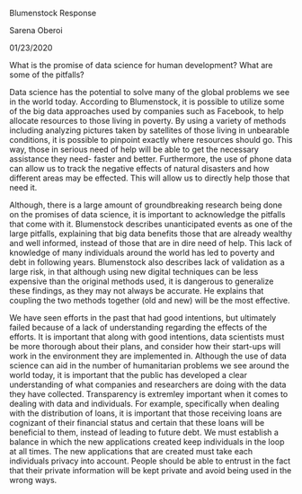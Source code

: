 Blumenstock Response

Sarena Oberoi

01/23/2020

 What is the promise of data science for human development? What are some of the pitfalls? 

Data science has the potential to solve many of the global problems we see in the world today. According to Blumenstock, it is possible to utilize some of the big data approaches used by companies such as Facebook, to help allocate resources to those living in poverty. By using a variety of methods including analyzing pictures taken by satellites of those living in unbearable conditions, it is possible to pinpoint exactly where resources should go. This way, those in serious need of help will be able to get the necessary assistance they need- faster and better. Furthermore, the use of phone data can allow us to track the negative effects of natural disasters and how different areas may be effected. This will allow us to directly help those that need it. 

Although, there is a large amount of groundbreaking research being done on the promises of data science, it is important to acknowledge the pitfalls that come with it. Blumenstock describes unanticipated events as one of the large pitfalls, explaining that big data benefits those that are already wealthy and well informed, instead of those that are in dire need of help. This lack of knowledge of many individuals around the world has led to poverty and debt in following years. Blumenstock also describes lack of validation as a large risk, in that although using new digital techniques can be less expensive than the original methods used, it is dangerous to generalize these findings, as they may not always be accurate. He explains that coupling the two methods together (old and new) will be the most effective. 

We have seen efforts in the past that had good intentions, but ultimately failed because of a lack of understanding regarding the effects of the efforts. It is important that along with good intentions, data scientists must be more thorough about their plans, and consider how their start-ups will work in the environment they are implemented in. Although the use of data science can aid in the number of humanitarian problems we see around the world today, it is important that the public has developed a clear understanding of what companies and researchers are doing with the data they have collected. Transparency is extremley important when it comes to dealing with data and individuals. For example, specifically when dealing with the distribution of loans, it is important that those receiving loans are cognizant of their financial status and certain that these loans will be beneficial to them, instead of leading to future debt. We must establish a balance in which the new applications created keep individuals in the loop at all times. The new applications that are created must take each individuals privacy into account. People should be able to entrust in the fact that their private information will be kept private and avoid being used in the wrong ways.    
